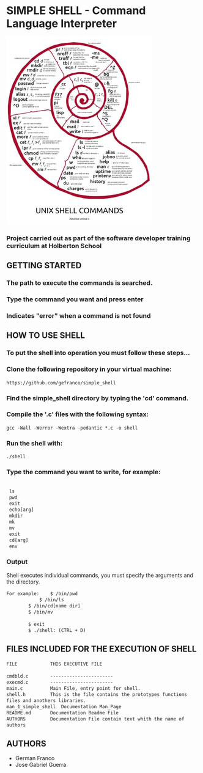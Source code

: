 # SIMPLE SHELL - Command Language Interpreter

![Holberton Logo](Shell.jpg)

### Project carried out as part of the software developer training curriculum at Holberton School

## GETTING STARTED

### The path to execute the commands is searched.

### Type the command you want and press enter

### Indicates "error" when a command is not found

## HOW TO USE SHELL

### To put the shell into operation you must follow these steps...

### Clone the following repository in your virtual machine:

```
https://github.com/gefranco/simple_shell
```

### Find the simple_shell directory by typing the 'cd' command.

### Compile the '.c' files with the following syntax:

```
gcc -Wall -Werror -Wextra -pedantic *.c -o shell
```

### Run the shell with:

```
./shell
```

### Type the command you want to write, for example:

```

 ls
 pwd
 exit
 echo[arg]
 mkdir
 mk
 mv
 exit
 cd[arg]
 env
```

### Output

Shell executes individual commands, you must specify the arguments and the directory.

```
For example:	$ /bin/pwd
    		$ /bin/ls
		$ /bin/cd[name dir]
		$ /bin/mv

		$ exit
		$ ./shell: (CTRL + D)
```

## FILES INCLUDED FOR THE EXECUTION OF SHELL

```
FILE			THIS EXECUTIVE FILE

cmdbld.c		-----------------------
execmd.c		-----------------------
main.c			Main File, entry point for shell.
shell.h			This is the file contains the prototypes functions files and anothers libraries.
man_1_simple_shell	Documentation Man_Page
README.md		Documentation Readme File
AUTHORS			Documentation File contain text whith the name of authors
```

## AUTHORS

* German Franco 
* Jose Gabriel Guerra
